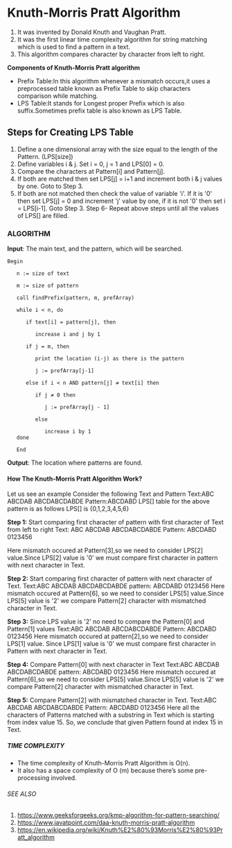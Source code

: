 ﻿# Knuth-Morris Pratt Algorithm

1. It was invented by Donald Knuth and Vaughan Pratt.
2. It was the first linear time complexity algorithm for string matching which is used to find a pattern in a text.
3. This algorithm compares character by character from left to right.

**Components of Knuth-Morris Pratt algorithm**
+ Prefix Table:In this algorithm whenever a mismatch occurs,it uses a preprocessed table known as Prefix Table to skip characters comparison while matching.
+ LPS Table:It stands for Longest proper Prefix which is also suffix.Sometimes prefix table is also known as LPS Table.

## Steps for Creating LPS Table 

1. Define a one dimensional array with the size equal to the length of the Pattern. (LPS[size])
2. Define variables i & j. Set i = 0, j = 1 and LPS[0] = 0.
3. Compare the characters at Pattern[i] and Pattern[j].
4. If both are matched then set LPS[j] = i+1 and increment both i & j values by one. Goto to Step 3.
5. If both are not matched then check the value of variable 'i'. If it is '0' then set LPS[j] = 0 and increment 'j' value by one, if it is not '0' then set i = LPS[i-1]. Goto Step 3.
Step 6- Repeat above steps until all the values of LPS[] are filled. 

### ALGORITHM

**Input**: The main text, and the pattern, which will be searched.

```
Begin

   n := size of text
   
   m := size of pattern
   
   call findPrefix(pattern, m, prefArray)

   while i < n, do
   
      if text[i] = pattern[j], then
      
         increase i and j by 1
         
      if j = m, then
      
         print the location (i-j) as there is the pattern
         
         j := prefArray[j-1]
         
      else if i < n AND pattern[j] ≠ text[i] then
      
         if j ≠ 0 then
         
            j := prefArray[j - 1]
            
         else
         
            increase i by 1
   done
   
   End
```

**Output**: The location where patterns are found.

#### How The Knuth-Morris Pratt Algorithm Work?

 Let us see an example
Consider the following Text and Pattern
                  Text:ABC ABCDAB ABCDABCDABDE
                  Pattern:ABCDABD
    LPS[] table for the above pattern is as follows
                  LPS[] is {0,1,2,3,4,5,6}

**Step 1:** Start comparing first character of pattern with first character of Text from left to right
        Text: ABC ABCDAB ABCDABCDABDE
     Pattern: ABCDABD
     0123456

Here mismatch occured at Pattern[3],so we need to consider LPS[2] value.Since LPS[2] value is '0' we must compare first character in pattern with next character in Text.

**Step 2:** Start comparing first character of pattern with next character of Text.
        Text:ABC ABCDAB ABCDABCDABDE
     pattern:    ABCDABD
                 0123456
Here mismatch occured at Pattern[6], so we need to consider LPS[5] value.Since LPS[5] value is '2' we compare Pattern[2] character with mismatched character in Text.

**Step 3:** Since LPS value is '2' no need to compare the Pattern[0] and Pattern[1] values
        Text:ABC ABCDAB ABCDABCDABDE
     Pattern:        ABCDABD
                     0123456
Here mismatch occured at pattern[2],so we need to consider LPS[1] value. Since LPS[1] value is  '0' we must compare first character in Pattern with next character in Text. 

**Step 4:** Compare Pattern[0] with next character in Text
       Text:ABC ABCDAB ABCDABCDABDE
       pattern:        ABCDABD
                       0123456
Here mismatch occured at Pattern[6],so we need to consider LPS[5] value.Since LPS[5] value is '2' we compare Pattern[2] character with mismatched character in Text.

**Step 5:** Compare Pattern[2] with mismatched character in Text.
       Text:ABC ABCDAB ABCDABCDABDE
       Pattern:            ABCDABD
                           0123456
Here all the characters of Patterns matched with a substring in Text which is starting from index value 15.
So, we conclude that given Pattern found at index 15 in Text.



##### TIME COMPLEXITY

+ The time complexity of Knuth-Morris Pratt Algorithm is O(n).
+ It also has a space complexity of O (m) because there’s some pre-processing involved.



###### SEE ALSO

1. https://www.geeksforgeeks.org/kmp-algorithm-for-pattern-searching/
2. https://www.javatpoint.com/daa-knuth-morris-pratt-algorithm
3. https://en.wikipedia.org/wiki/Knuth%E2%80%93Morris%E2%80%93Pratt_algorithm
